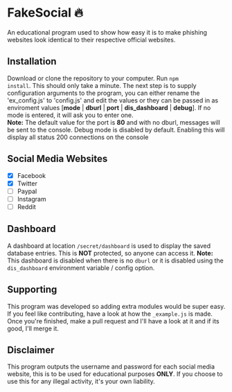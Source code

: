 # FakeSocial 🔥
An educational program used to show how easy it is to make phishing websites look identical to their respective official
websites.

## Installation
Download or clone the repository to your computer.  Run <code>npm install</code>.  This should only take a minute.
The next step is to supply configuration arguments to the program, you can either rename the 'ex_config.js' to 'config.js' and edit
the values or they can be passed in as enviroment values [<b>mode</b> | <b>dburl</b> | <b>port</b> | <b>dis_dashboard</b> | <b>debug</b>].  If no mode is entered, it will ask you to enter one.
<br/><b>Note:</b> The default value for the port is <b>80</b> and with no dburl, messages will be sent to the console. Debug mode
is disabled by default.  Enabling this will display all status 200 connections on the console

## Social Media Websites
- [x] Facebook
- [x] Twitter
- [ ] Paypal
- [ ] Instagram
- [ ] Reddit

## Dashboard
A dashboard at location <code>/secret/dashboard</code> is used to display the saved database entries.
This is <b>NOT</b> protected, so anyone can access it.
<b>Note:</b> This dashboard is disabled when there is no <code>dburl</code> or it is disabled using the <code>dis_dashboard</code>
environment variable / config option.

## Supporting
This program was developed so adding extra modules would be super easy.  If you feel like contributing, have a look at how the <code>_example.js</code> is made.  Once you're finished, make a pull request and I'll have a look at it and if its good, I'll merge it.

## Disclaimer
This program outputs the username and password for each social media website, this is to be used for educational purposes <b>ONLY</b>.
If you choose to use this for any illegal activity, it's your own liability.
